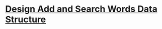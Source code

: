 # [Design Add and Search Words Data Structure](https://leetcode.com/problems/design-add-and-search-words-data-structure/description/)
